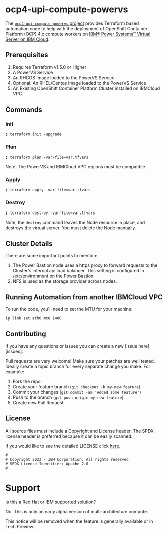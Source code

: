 # ocp4-upi-compute-powervs

The [`ocp4-upi-compute-powervs` project](https://github.com/ibm/ocp4-upi-compute-powervs) provides Terraform based automation code to help with the deployment of OpenShift Container Platform (OCP) 4.x compute workers on [IBM® Power Systems™ Virtual Server on IBM Cloud](https://www.ibm.com/cloud/power-virtual-server).

## Prerequisites

1. Requires Terraform v1.5.0 or Higher
2. A PowerVS Service 
3. An RHCOS Image loaded to the PowerVS Service
4. Optional: An RHEL/Centos Image loaded to the PowerVS Service
5. An Existing OpenShift Container Platform Cluster installed on IBMCloud VPC.

## Commands

### Init 

```
❯ terraform init -upgrade
```

### Plan

```
❯ terraform plan -var-file=var.tfvars
```

Note: The PowerVS and IBMCloud VPC regions must be compatible.

### Apply 

```
❯ terraform apply -var-file=var.tfvars
```

### Destroy

```
❯ terraform destroy -var-file=var.tfvars
```

Note, the `destroy` command leaves the Node resource in place, and destroys the virtual server. You must delete the Node manually.

## Cluster Details

There are some important points to mention:

1. The Power Bastion node uses a https proxy to forward requests to the Cluster's internal api load balancer. This setting is configured in /etc/environment on the Power Bastion.
2. NFS is used as the storage provider across nodes.

## Running Automation from another IBMCloud VPC

To run the code, you'll need to set the MTU for your machine: 

```
ip link set eth0 mtu 1400
```

## Contributing

If you have any questions or issues you can create a new [issue here][issues].

Pull requests are very welcome! Make sure your patches are well tested.
Ideally create a topic branch for every separate change you make. For
example:

1. Fork the repo
2. Create your feature branch (`git checkout -b my-new-feature`)
3. Commit your changes (`git commit -am 'Added some feature'`)
4. Push to the branch (`git push origin my-new-feature`)
5. Create new Pull Request

## License

All source files must include a Copyright and License header. The SPDX license header is 
preferred because it can be easily scanned.

If you would like to see the detailed LICENSE click [here](LICENSE).

```text
#
# Copyright 2023 - IBM Corporation. All rights reserved
# SPDX-License-Identifier: Apache-2.0
#
```

# Support
Is this a Red Hat or IBM supported solution?

No. This is only an early alpha version of multi-architecture compute.

This notice will be removed when the feature is generally available or in Tech Preview. 